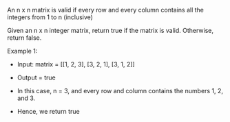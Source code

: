 An n x n matrix is valid if every row and every column contains all the integers from 1 to n (inclusive)

Given an n x n integer matrix, return true if the matrix is valid. Otherwise, return false.

Example 1:

* Input: matrix = [[1, 2, 3], [3, 2, 1], [3, 1, 2]]

* Output = true

* In this case, n = 3, and every row and column contains the numbers 1, 2, and 3.

* Hence, we return true
